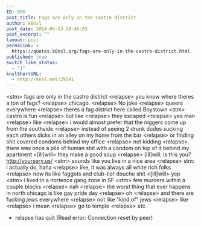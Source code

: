 ```yaml
---
ID: 906
post_title: Fags are only in the Castro district
author: k0nsl
post_date: 2014-05-13 20:46:03
post_excerpt: ""
layout: post
permalink: >
  https://quotes.k0nsl.org/fags-are-only-in-the-castro-district.html
published: true
switch_like_status:
  - "1"
knslShortURL:
  - http://knsl.net/29241
---
```

&lt;stm&gt; fags are only in the castro district
&lt;relapse&gt; you know where theres a ton of fags?
&lt;relapse&gt; chicago.
&lt;relapse&gt; No joke
&lt;relapse&gt; queers everywhere
&lt;relapse&gt; theres a fag district here called Boystown
&lt;stm&gt; castro is fun
&lt;relapse&gt; but like
&lt;relapse&gt; they escaped
&lt;relapse&gt; yea man
&lt;relapse&gt; like
&lt;relapse&gt; i would almost prefer that the niggers come up from the southside
&lt;relapse&gt; instead of seeing 2 drunk dudes sucking each others dicks in an alley on my home from the bar
&lt;relapse&gt; or finding shit covered condoms behind my office
&lt;relapse&gt; not kidding
&lt;relapse&gt; there was once a pile of human shit with a condom on top of it behind my apartment
&lt;[ill]will&gt; they make a good soup
&lt;relapse&gt; [ill]will: is this you? http://yourserv.us/
&lt;stm&gt; sounds like you live in a nice area
&lt;relapse&gt; stm: i actually do, haha
&lt;relapse&gt; like, it was always all white rich folks
&lt;relapse&gt; now its like faggots and club-tier douche shit
&lt;[ill]will&gt; yep
&lt;stm&gt; i lived in a nortenos gang zone in SF
&lt;stm&gt; few murders within a couple blocks
&lt;relapse&gt; nah
&lt;relapse&gt; the worst thing that ever happens in north chicago is like gay pride day
&lt;relapse&gt; oh
&lt;relapse&gt; and there are fucking jews everywhere
&lt;relapse&gt; not like "kind of" jews
&lt;relapse&gt; like
&lt;relapse&gt; i mean
&lt;relapse&gt; go to temple
&lt;relapse&gt; etc
* relapse has quit (Read error: Connection reset by peer)